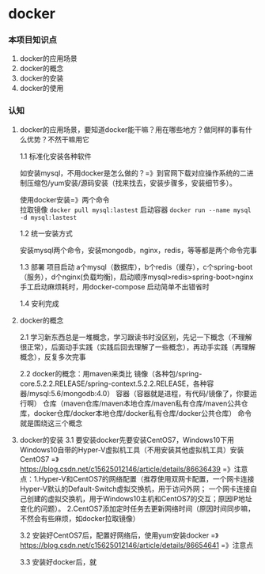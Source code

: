 # docker

### 本项目知识点
1. docker的应用场景
2. docker的概念
3. docker的安装
4. docker的使用


### 认知
1. docker的应用场景，要知道docker能干嘛？用在哪些地方？做同样的事有什么优势？不然干嘛用它

   1.1 标准化安装各种软件
   
   如安装mysql，不用docker是怎么做的？=》到官网下载对应操作系统的二进制压缩包/yum安装/源码安装（找来找去，安装步骤多，安装细节多）。
  
   使用docker安装=》两个命令  
   拉取镜像 `docker pull mysql:lastest`
   启动容器 `docker run --name mysql -d mysql:lastest`

   1.2 统一安装方式
   
   安装mysql两个命令，安装mongodb，nginx，redis，等等都是两个命令完事
   
   1.3 部署
   项目启动 a个mysql（数据库），b个redis（缓存），c个spring-boot（服务），d个nginx(负载均衡)，启动顺序mysql>redis>spring-boot>nginx
   手工启动麻烦耗时，用docker-compose 启动简单不出错省时
   
   1.4 安利完成
   
2. docker的概念

   2.1 学习新东西总是一堆概念，学习跟读书时没区别，先记一下概念（不理解很正常），后面动手实践（实践后回去理解了一些概念），再动手实践（再理解概念），反复多次完事
   
   2.2 docker的概念：用maven来类比
   镜像（各种包/spring-core.5.2.2.RELEASE/spring-context.5.2.2.RELEASE，各种容器/mysql:5.6/mongodb:4.0）
   容器（容器就是进程，有代码/镜像了，你要运行啊）
   仓库（maven仓库/maven本地仓库/maven私有仓库/maven公共仓库，docker仓库/docker本地仓库/docker私有仓库/docker公共仓库）
   命令就是围绕这三个概念
   
3. docker的安装
   3.1 要安装docker先要安装CentOS7，Windows10下用Windows10自带的Hyper-V虚拟机工具（不用安装其他虚拟机工具）安装CentOS7
   =》https://blog.csdn.net/c15625012146/article/details/86636439
   =》注意点：1.Hyper-V和CentOS7的网络配置（推荐使用双网卡配置，一个网卡连接Hyper-V默认的Default-Switch虚拟交换机，用于访问外网；
   一个网卡连接自己创建的虚拟交换机，用于Windows10主机和CentOS7的交互；原因IP地址变化的问题）。
   2.CentOS7添加定时任务去更新网络时间（原因时间同步嘛，不然会有些麻烦，如docker拉取镜像）
   
   3.2 安装好CentOS7后，配置好网络后，使用yum安装docker
   =》https://blog.csdn.net/c15625012146/article/details/86654641
   =》注意点
   
   3.3 安装好docker后，就
   



